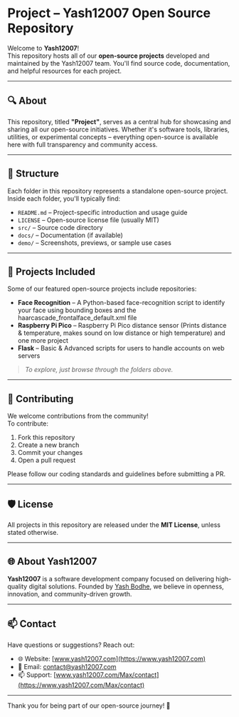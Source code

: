 # Project – Yash12007 Open Source Repository

Welcome to **Yash12007**!  
This repository hosts all of our **open-source projects** developed and maintained by the Yash12007 team. You'll find source code, documentation, and helpful resources for each project.

---

## 🔍 About

This repository, titled **"Project"**, serves as a central hub for showcasing and sharing all our open-source initiatives. Whether it's software tools, libraries, utilities, or experimental concepts – everything open-source is available here with full transparency and community access.

---

## 📁 Structure

Each folder in this repository represents a standalone open-source project. Inside each folder, you'll typically find:

- `README.md` – Project-specific introduction and usage guide  
- `LICENSE` – Open-source license file (usually MIT)  
- `src/` – Source code directory  
- `docs/` – Documentation (if available)  
- `demo/` – Screenshots, previews, or sample use cases

---

## 🚀 Projects Included

Some of our featured open-source projects include repositories:

- **Face Recognition** – A Python-based face-recognition script to identify your face using bounding boxes and the haarcascade_frontalface_default.xml file
- **Raspberry Pi Pico** – Raspberry Pi Pico distance sensor (Prints distance & temperature, makes sound on low distance or high temperature) and one more project
- **Flask** – Basic & Advanced scripts for users to handle accounts on web servers

> _To explore, just browse through the folders above._

---

## 📢 Contributing

We welcome contributions from the community!  
To contribute:

1. Fork this repository  
2. Create a new branch  
3. Commit your changes  
4. Open a pull request

Please follow our coding standards and guidelines before submitting a PR.

---

## 🛡 License

All projects in this repository are released under the **MIT License**, unless stated otherwise.

---

## 🌐 About Yash12007

**Yash12007** is a software development company focused on delivering high-quality digital solutions. Founded by [Yash Bodhe](https://www.linkedin.com/in/yash12007), we believe in openness, innovation, and community-driven growth.

---

## 📫 Contact

Have questions or suggestions? Reach out:

- 🌐 Website: [www.yash12007.com](https://www.yash12007.com)  
- 📧 Email: contact@yash12007.com
- 📫 Support: [www.yash12007.com/Max/contact](https://www.yash12007.com/Max/contact)
---

Thank you for being part of our open-source journey! 💙
